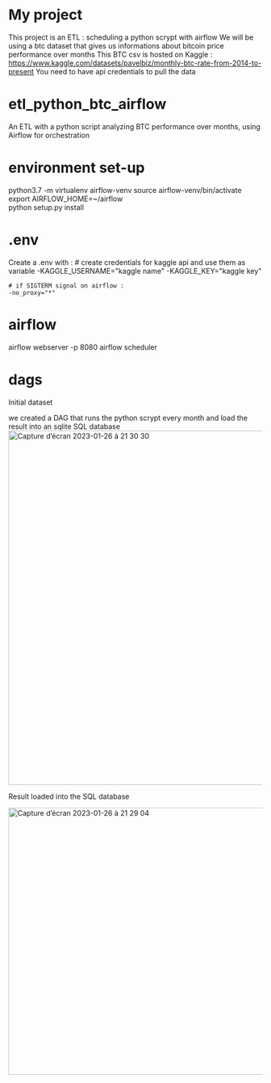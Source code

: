 # My project
This project is an ETL : scheduling a python scrypt with airflow 
We will be using a btc dataset that gives us informations about bitcoin price performance over months
This BTC csv is hosted on Kaggle : https://www.kaggle.com/datasets/pavelbiz/monthly-btc-rate-from-2014-to-present
You need to have api credentials to pull the data

# etl_python_btc_airflow

An ETL with a python script analyzing BTC performance over months, using Airflow for orchestration

# environment set-up
python3.7 -m virtualenv airflow-venv
source airflow-venv/bin/activate
export AIRFLOW_HOME=~/airflow     
python setup.py install 

# .env
Create a .env with :
    # create credentials for kaggle api and use them as variable
    -KAGGLE_USERNAME="kaggle name"
    -KAGGLE_KEY="kaggle key"

    # if SIGTERM signal on airflow :
    -no_proxy="*"

# airflow 
airflow webserver -p 8080
airflow scheduler


# dags
Initial dataset


we created a DAG that runs the python scrypt every month and load the result into an sqlite SQL database
<img width="702" alt="Capture d’écran 2023-01-26 à 21 30 30" src="https://user-images.githubusercontent.com/45184003/214944095-6665de71-0f90-4c27-afda-d6d67e0dfaf0.png">

Result loaded into the SQL database

<img width="529" alt="Capture d’écran 2023-01-26 à 21 29 04" src="https://user-images.githubusercontent.com/45184003/214944106-008e96f9-e07c-4e84-b06e-777e7cd7530a.png">
